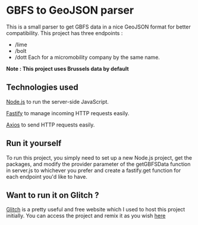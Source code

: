 # GBFS to GeoJSON parser

This is a small parser to get GBFS data in a nice GeoJSON format for better compatibility.
This project has three endpoints :
- /lime
- /bolt
- /dott
Each for a micromobility company by the same name.

**Note : This project uses Brussels data by default**
## Technologies used

[Node.js](https://nodejs.org/en/about/) to run the server-side JavaScript.

[Fastify](https://www.fastify.io/) to manage incoming HTTP requests easily.

[Axios](https://axios-http.com/docs/intro/) to send HTTP requests easily.

## Run it yourself

To run this project, you simply need to set up a new Node.js project, get the packages, and modify the provider parameter of the getGBFSData function in server.js to whichever you prefer and create a fastify.get function for each endpoint you'd like to have.


## Want to run it on Glitch ?

[Glitch](https://glitch.com) is a pretty useful and free website which I used to host this project initially. You can access the project and remix it as you wish [here](https://glitch.com/~bolt-geojson-parser)
